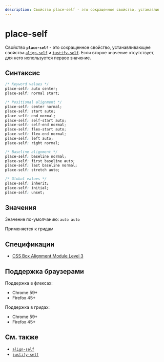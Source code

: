 ```yaml
---
description: Свойство place-self - это сокращенное свойство, устанавливающее свойства align-self и justify-self
---
```


# place-self

Свойство **`place-self`** - это сокращенное свойство, устанавливающее свойства [`align-self`](align-self.md) и [`justify-self`](justify-self.md). Если второе значение отсутствует, для него используется первое значение.

## Синтаксис

```css
/* Keyword values */
place-self: auto center;
place-self: normal start;

/* Positional alignment */
place-self: center normal;
place-self: start auto;
place-self: end normal;
place-self: self-start auto;
place-self: self-end normal;
place-self: flex-start auto;
place-self: flex-end normal;
place-self: left auto;
place-self: right normal;

/* Baseline alignment */
place-self: baseline normal;
place-self: first baseline auto;
place-self: last baseline normal;
place-self: stretch auto;

/* Global values */
place-self: inherit;
place-self: initial;
place-self: unset;
```

## Значения

Значение по-умолчанию: `auto auto`

Применяется к гридам

## Спецификации

- [CSS Box Alignment Module Level 3](https://drafts.csswg.org/css-align-3/#place-self-property)

## Поддержка браузерами

Поддержка в флексах:

- Chrome 59+
- Firefox 45+

Поддержка в гридах:

- Chrome 59+
- Firefox 45+

## См. также

- [`align-self`](align-self.md)
- [`justify-self`](justify-self.md)
